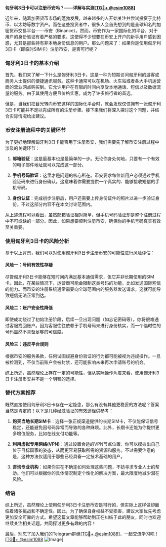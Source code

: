 **匈牙利3日卡可以注册币安吗？——详解与实测[[TG💪+ @esim1088](https://t.me/s/esim1088)]**

近年来，随着加密货币市场的蓬勃发展，越来越多的人开始关注并尝试投资于比特币、以太坊等数字资产。而在这些投资者中，很多人会首先想到的是全球知名的加密货币交易平台——币安（Binance）。然而，币安作为一家国际化的平台，对于用户的身份验证有着严格的要求。这使得不少想要在币安上开户的新手用户感到困惑，尤其是那些持有非本地身份信息的用户。那么问题来了：如果你是使用匈牙利3日卡（即临时SIM卡）注册币安，是否可行呢？

### 匈牙利3日卡的基本介绍

首先，我们来了解一下什么是匈牙利3日卡。这是一种为短期访问匈牙利的游客或商务人士提供的便捷通讯服务。这种卡通常可以在机场、火车站或者各大手机运营商的营业网点购买到。它允许用户在有限的时间内享受本地通话、短信以及数据流量的服务。由于其使用方便且价格实惠，成为了许多旅行者的首选。

但是，当我们把目光转向币安这样的国际化平台时，就会发现仅仅拥有一张匈牙利3日卡可能并不足以完成所有的注册步骤。接下来我们将深入探讨这个问题，并结合实际情况给出建议。

### 币安注册流程中的关键环节

为了更好地理解匈牙利3日卡能否用于注册币安，我们需要先了解币安注册过程中涉及的关键环节：

1. **邮箱验证**：这是最基本也是最简单的一步。无论你身处何地，只要有一个有效的电子邮件地址就可以完成这一部分。
   
2. **手机号码验证**：这里才是问题的核心所在。币安要求每位新用户必须通过手机验证码来进行身份确认。这意味着你需要提供一个真实的、能够接收短信的手机号码。

3. **身份认证**：完成初步注册后，用户还需要上传身份证件的照片以进一步验证身份。不过这部分内容不在本文讨论范围内。

从上述流程可以看出，虽然邮箱验证相对简单，但手机号码验证却是整个注册过程中不可或缺的一部分。因此，如果想要顺利注册币安，确保你的手机号码真实有效至关重要。

### 使用匈牙利3日卡的风险分析

基于以上背景，我们可以对使用匈牙利3日卡注册币安的可能性进行风险评估：

#### 风险一：号码有效性存疑
尽管匈牙利3日卡能够在短时间内满足基本通信需求，但它并非长期使用的SIM卡。因此，在某些情况下，运营商可能会限制这类号码的功能，比如发送国际短信的能力。而币安的注册系统通常需要向全球范围内的服务器发送请求，这就可能导致短信无法正常到达。

#### 风险二：账户安全性降低
即使成功绕过了初始注册阶段，后续一旦出现问题（如忘记密码等），你将很难通过客服找回账户。因为客服往往依赖于手机号码来进行身份核实，而一个临时性的号码显然不具备足够的可信度。

#### 风险三：违反平台规则
根据币安的服务条款，任何试图规避身份验证的行为都可能被视为违规操作。一旦被检测到，不仅当前账户会被封禁，还可能影响未来再次申请账号的机会。

综上所述，虽然理论上存在一定的可能性，但从实际操作角度来看，使用匈牙利3日卡注册币安并不是一个明智的选择。

### 替代方案推荐

既然直接使用匈牙利3日卡存在一定隐患，那么有没有其他更稳妥的方法呢？答案当然是肯定的！以下是几种经过验证的有效途径供参考：

1. **购买当地长期SIM卡**：选择一张正规渠道提供的长期SIM卡，不仅能保证信号稳定，还能避免因号码异常而导致的各种麻烦。此外，长期卡还能为你提供更多增值服务，比如在线支付功能等。

2. **利用虚拟专用网络(VPN)**：通过设置合适的VPN节点位置，你可以模拟出自己位于目标国家的姿态，从而更容易获取所需的资源和服务。不过需要注意的是，这种方法仅适用于那些已经具备一定技术基础的用户。

3. **咨询专业机构**：如果你实在不确定如何处理这些问题，不妨寻求专业人士的帮助。他们可以根据你的具体情况制定个性化的解决方案，最大限度地减少潜在风险。

### 结语

综上所述，虽然理论上使用匈牙利3日卡注册币安是可行的，但实际上这样做却面临着诸多挑战和不确定性。因此，为了确保自身权益不受损害，建议大家优先考虑更加安全可靠的方式。希望这篇文章能够帮助到正在纠结于此的朋友，同时也欢迎继续关注相关话题，共同探讨更多有趣的内容！

最后，别忘了加入我们的Telegram群组[[TG💪+ @esim1088](https://t.me/s/esim1088)]，一起交流学习吧！[[TG💪+ @esim1088](https://t.me/s/esim1088) ![Image](https://i.postimg.cc/4NQfJmqS/Snipaste-2025-05-13-00-14-12.png)]